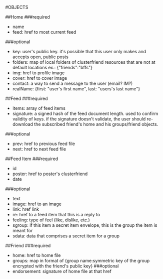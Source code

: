 #OBJECTS

##Home
###required
- name
- feed: href to most current feed

###optional
- key: user's public key. it's possible that this user only makes and accepts open, public posts
- folders: map of local folders of clusterfriend resources that are not at default locations ex.: {"friends":"bffs"}
- img: href to profile image
- cover: href to cover image
- contact: a way to send a message to the user (email? IM?)
- realName: {first: "user's first name", last: "users's last name"}

##Feed
###required
- items: array of feed items
- signature: a signed hash of the feed document length. used to confirm validity of keys. if the signature doesn't validate, the user should re-download the subscribed friend's home and his groups/friend objects.

###optional
- prev: href to previous feed file
- next: href to next feed file

##Feed Item
###required
- id
- poster: href to poster's clusterfriend
- date

###optional
- text
- image: href to an image
- link: href link
- re: href to a feed item that this is a reply to
- feeling: type of feel (like, dislike, etc.)
- sgroup: if this item a secret item envelope, this is the group the item is meant for
- sdata: data that comprises a secret item for a group

##Friend
###required
- home: href to home file
- groups: map in format of {group name:symmetric key of the group encrypted with the friend's public key}
###optional
- endorsement: signature of home file at that href
